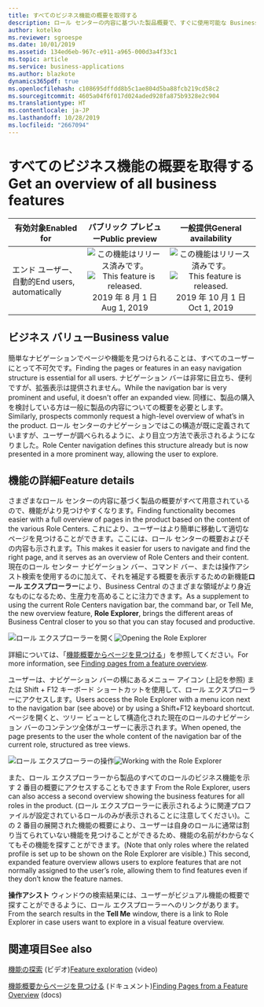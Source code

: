 ```yaml
---
title: すべてのビジネス機能の概要を取得する
description: ロール センターの内容に基づいた製品概要で、すぐに使用可能な Business Central のビジネス機能の概要をユーザーに提供します。
author: kotelko
ms.reviewer: sgroespe
ms.date: 10/01/2019
ms.assetid: 134ed6eb-967c-e911-a965-000d3a4f33c1
ms.topic: article
ms.service: business-applications
ms.author: blazkote
dynamics365pdf: true
ms.openlocfilehash: c108695dffdd8b5c1ae804d5ba88fcb219cd58c2
ms.sourcegitcommit: 4605a04f6f017d024aded928fa875b9328e2c904
ms.translationtype: HT
ms.contentlocale: ja-JP
ms.lasthandoff: 10/28/2019
ms.locfileid: "2667094"
---
```

# <a name="get-an-overview-of-all-business-features"></a><span data-ttu-id="899e6-103">すべてのビジネス機能の概要を取得する</span><span class="sxs-lookup"><span data-stu-id="899e6-103">Get an overview of all business features</span></span>


| <span data-ttu-id="899e6-104">有効対象</span><span class="sxs-lookup"><span data-stu-id="899e6-104">Enabled for</span></span>    |  <span data-ttu-id="899e6-105">パブリック プレビュー</span><span class="sxs-lookup"><span data-stu-id="899e6-105">Public preview</span></span> | <span data-ttu-id="899e6-106">一般提供</span><span class="sxs-lookup"><span data-stu-id="899e6-106">General availability</span></span> | 
| ---------- | :----------: |:----------: |
|<span data-ttu-id="899e6-107">エンド ユーザー、自動的</span><span class="sxs-lookup"><span data-stu-id="899e6-107">End users, automatically</span></span>|<span data-ttu-id="899e6-108">![この機能はリリース済みです。](/dynamics365-release-plan/media/green-checkmark.png "この機能はリリース済みです。")</span><span class="sxs-lookup"><span data-stu-id="899e6-108">![This feature is released.](/dynamics365-release-plan/media/green-checkmark.png "This feature is released.")</span></span> <span data-ttu-id="899e6-109">2019 年 8 月 1 日</span><span class="sxs-lookup"><span data-stu-id="899e6-109">Aug 1, 2019</span></span>| <span data-ttu-id="899e6-110">![この機能はリリース済みです。](/dynamics365-release-plan/media/green-checkmark.png "この機能はリリース済みです。")</span><span class="sxs-lookup"><span data-stu-id="899e6-110">![This feature is released.](/dynamics365-release-plan/media/green-checkmark.png "This feature is released.")</span></span> <span data-ttu-id="899e6-111">2019 年 10 月 1 日</span><span class="sxs-lookup"><span data-stu-id="899e6-111">Oct 1, 2019</span></span>|


## <a name="business-value"></a><span data-ttu-id="899e6-112">ビジネス バリュー</span><span class="sxs-lookup"><span data-stu-id="899e6-112">Business value</span></span>
<!-- bv start -->
<span data-ttu-id="899e6-113">簡単なナビゲーションでページや機能を見つけられることは、すべてのユーザーにとって不可欠です。</span><span class="sxs-lookup"><span data-stu-id="899e6-113">Finding the pages or features in an easy navigation structure is essential for all users.</span></span> <span data-ttu-id="899e6-114">ナビゲーション バーは非常に目立ち、便利ですが、拡張表示は提供されません。</span><span class="sxs-lookup"><span data-stu-id="899e6-114">While the navigation bar is very prominent and useful, it doesn't offer an expanded view.</span></span> <span data-ttu-id="899e6-115">同様に、製品の購入を検討している方は一般に製品の内容についての概要を必要とします。</span><span class="sxs-lookup"><span data-stu-id="899e6-115">Similarly, prospects commonly request a high-level overview of what’s in the product.</span></span> <span data-ttu-id="899e6-116">ロール センターのナビゲーションではこの構造が既に定義されていますが、ユーザーが調べられるように、より目立つ方法で表示されるようになりました。</span><span class="sxs-lookup"><span data-stu-id="899e6-116">Role Center navigation defines this structure already but is now presented in a more prominent way, allowing the user to explore.</span></span>
<!-- bv end -->



## <a name="feature-details"></a><span data-ttu-id="899e6-117">機能の詳細</span><span class="sxs-lookup"><span data-stu-id="899e6-117">Feature details</span></span>
<!--feature detail start -->
<span data-ttu-id="899e6-118">さまざまなロール センターの内容に基づく製品の概要がすべて用意されているので、機能がより見つけやすくなります。</span><span class="sxs-lookup"><span data-stu-id="899e6-118">Finding functionality becomes easier with a full overview of pages in the product based on the content of the various Role Centers.</span></span> <span data-ttu-id="899e6-119">これにより、ユーザーはより簡単に移動して適切なページを見つけることができます。ここには、ロール センターの概要およびその内容も示されます。</span><span class="sxs-lookup"><span data-stu-id="899e6-119">This makes it easier for users to navigate and find the right page, and it serves as an overview of Role Centers and their content.</span></span>
<span data-ttu-id="899e6-120">現在のロール センター ナビゲーション バー、コマンド バー、または操作アシスト検索を使用するのに加えて、それを補足する概要を表示するための新機能**ロール エクスプローラー**により、Business Central のさまざまな領域がより身近なものになるため、生産力を高めることに注力できます。</span><span class="sxs-lookup"><span data-stu-id="899e6-120">As a supplement to using the current Role Centers navigation bar, the command bar, or Tell Me, the new overview feature, **Role Explorer**, brings the different areas of Business Central closer to you so that you can stay focused and productive.</span></span>

<span data-ttu-id="899e6-121">![ロール エクスプローラーを開く](media/role-explorer0.png "ロール エクスプローラーを開く")</span><span class="sxs-lookup"><span data-stu-id="899e6-121">![Opening the Role Explorer](media/role-explorer0.png "Opening the Role Explorer")</span></span>

<span data-ttu-id="899e6-122">詳細については、「[機能概要からページを見つける](https://docs.microsoft.com/dynamics365/business-central/ui-role-explorer)」を参照してください。</span><span class="sxs-lookup"><span data-stu-id="899e6-122">For more information, see [Finding pages from a feature overview](https://docs.microsoft.com/dynamics365/business-central/ui-role-explorer).</span></span>

<span data-ttu-id="899e6-123">ユーザーは、ナビゲーション バーの横にあるメニュー アイコン (上記を参照) または Shift + F12 キーボード ショートカットを使用して、ロール エクスプローラーにアクセスします。</span><span class="sxs-lookup"><span data-stu-id="899e6-123">Users access the Role Explorer with a menu icon next to the navigation bar (see above) or by using a Shift+F12 keyboard shortcut.</span></span> <span data-ttu-id="899e6-124">ページを開くと、ツリー ビューとして構造化された現在のロールのナビゲーション バーのコンテンツ全体がユーザーに表示されます。</span><span class="sxs-lookup"><span data-stu-id="899e6-124">When opened, the page presents to the user the whole content of the navigation bar of the current role, structured as tree views.</span></span>

<span data-ttu-id="899e6-125">![ロール エクスプローラーの操作](media/role-explorer1.png "ロール エクスプローラーの操作")</span><span class="sxs-lookup"><span data-stu-id="899e6-125">![Working with the Role Explorer](media/role-explorer1.png "Working with the Role Explorer")</span></span>

<span data-ttu-id="899e6-126">また、ロール エクスプローラーから製品のすべてのロールのビジネス機能を示す 2 番目の概要にアクセスすることもできます </span><span class="sxs-lookup"><span data-stu-id="899e6-126">From the Role Explorer, users can also access a second overview showing the business features for all roles in the product.</span></span> <span data-ttu-id="899e6-127">(ロール エクスプローラーに表示されるように関連プロファイルが設定されているロールのみが表示されることに注意してください)。この 2 番目の展開された機能の概要により、ユーザーは自身のロールに通常は割り当てられていない機能を見つけることができるため、機能の名前がわからなくてもその機能を探すことができます。</span><span class="sxs-lookup"><span data-stu-id="899e6-127">(Note that only roles where the related profile is set up to be shown on the Role Explorer are visible.) This second, expanded feature overview allows users to explore features that are not normally assigned to the user’s role, allowing them to find features even if they don’t know the feature names.</span></span>

<span data-ttu-id="899e6-128">**操作アシスト** ウィンドウの検索結果には、ユーザーがビジュアル機能の概要で探すことができるように、ロール エクスプローラーへのリンクがあります。</span><span class="sxs-lookup"><span data-stu-id="899e6-128">From the search results in the **Tell Me** window, there is a link to Role Explorer in case users want to explore in a visual feature overview.</span></span>
<!--feature detail end -->










## <a name="see-also"></a><span data-ttu-id="899e6-129">関連項目</span><span class="sxs-lookup"><span data-stu-id="899e6-129">See also</span></span>
<span data-ttu-id="899e6-130">[機能の探索](https://aka.ms/ROGBC19RW2ROV11) (ビデオ)</span><span class="sxs-lookup"><span data-stu-id="899e6-130">[Feature exploration](https://aka.ms/ROGBC19RW2ROV11) (video)</span></span>

<span data-ttu-id="899e6-131">[機能概要からページを見つける](https://docs.microsoft.com/dynamics365/business-central/ui-role-explorer) (ドキュメント)</span><span class="sxs-lookup"><span data-stu-id="899e6-131">[Finding Pages from a Feature Overview](https://docs.microsoft.com/dynamics365/business-central/ui-role-explorer) (docs)</span></span>

